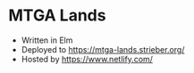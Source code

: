 # MTGA Lands

- Written in Elm
- Deployed to https://mtga-lands.strieber.org/
- Hosted by https://www.netlify.com/
